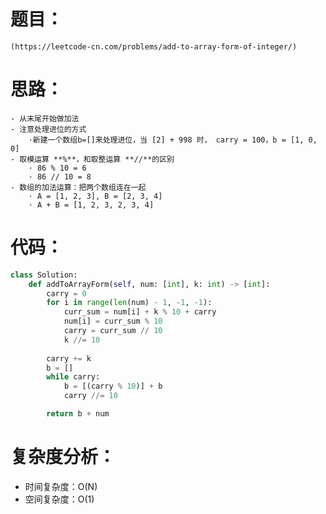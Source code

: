 
题目：
====

    (https://leetcode-cn.com/problems/add-to-array-form-of-integer/)

思路：
====

    - 从末尾开始做加法
    - 注意处理进位的方式
        ·新建一个数组b=[]来处理进位，当 [2] + 998 时， carry = 100，b = [1, 0, 0]
    - 取模运算 **%**，和取整运算 **//**的区别
        · 86 % 10 = 6 
        · 86 // 10 = 8
    - 数组的加法运算：把两个数组连在一起
        · A = [1, 2, 3], B = [2, 3, 4]
        · A + B = [1, 2, 3, 2, 3, 4]

代码：
====

```python
class Solution:
    def addToArrayForm(self, num: [int], k: int) -> [int]:
        carry = 0
        for i in range(len(num) - 1, -1, -1):
            curr_sum = num[i] + k % 10 + carry
            num[i] = curr_sum % 10
            carry = curr_sum // 10
            k //= 10
        
        carry += k
        b = []
        while carry:
            b = [(carry % 10)] + b
            carry //= 10

        return b + num
```

复杂度分析：
====

- 时间复杂度：O(N)
- 空间复杂度：O(1)
